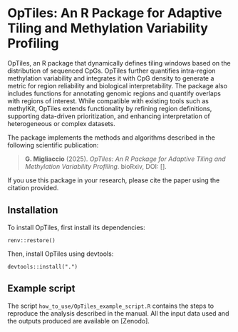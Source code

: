 # OpTiles: An R Package for Adaptive Tiling and Methylation Variability Profiling

OpTiles, an R package that dynamically defines tiling windows based on the distribution of sequenced CpGs. OpTiles further quantifies intra-region methylation variability and integrates it with CpG density to generate a metric for region reliability and biological interpretability. The package also includes functions for annotating genomic regions and quantify overlaps with regions of interest. While compatible with existing tools such as methylKit, OpTiles extends functionality by refining region definitions, supporting data-driven prioritization, and enhancing interpretation of heterogeneous or complex datasets.


The package implements the methods and algorithms described in the following scientific publication:

> **G. Migliaccio** (2025). *OpTiles: An R Package for Adaptive Tiling and Methylation Variability Profiling*. bioRxiv, DOI: [].

If you use this package in your research, please cite the paper using the citation provided.

## Installation
To install OpTiles, first install its dependencies:
```
renv::restore()
```
Then, install OpTiles using devtools:
```
devtools::install(".")
```

## Example script
The script `how_to_use/OpTiles_example_script.R` contains the steps to reproduce the analysis described in the manual.
All the input data used and the outputs produced are available on [Zenodo].
